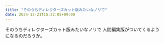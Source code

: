 ```yaml
---
title: "そのうちディレクターズカット版みたいなノリで"
date: 2024-12-21T15:32:05+09:00
---
```

そのうちディレクターズカット版みたいなノリで
人間編集版がついてくるようになるのだろうか。
